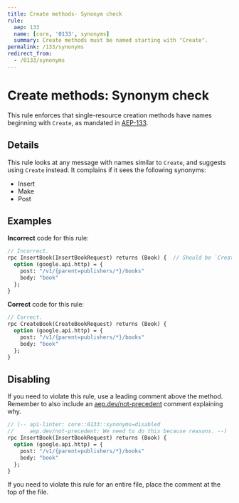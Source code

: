 ```yaml
---
title: Create methods- Synonym check
rule:
  aep: 133
  name: [core, '0133', synonyms]
  summary: Create methods must be named starting with "Create".
permalink: /133/synonyms
redirect_from:
  - /0133/synonyms
---
```


# Create methods: Synonym check

This rule enforces that single-resource creation methods have names beginning
with `Create`, as mandated in [AEP-133][].

## Details

This rule looks at any message with names similar to `Create`, and suggests
using `Create` instead. It complains if it sees the following synonyms:

- Insert
- Make
- Post

## Examples

**Incorrect** code for this rule:

```proto
// Incorrect.
rpc InsertBook(InsertBookRequest) returns (Book) {  // Should be `CreateBook`.
  option (google.api.http) = {
    post: "/v1/{parent=publishers/*}/books"
    body: "book"
  };
}
```

**Correct** code for this rule:

```proto
// Correct.
rpc CreateBook(CreateBookRequest) returns (Book) {
  option (google.api.http) = {
    post: "/v1/{parent=publishers/*}/books"
    body: "book"
  };
}
```

## Disabling

If you need to violate this rule, use a leading comment above the method.
Remember to also include an [aep.dev/not-precedent][] comment explaining why.

```proto
// (-- api-linter: core::0133::synonyms=disabled
//     aep.dev/not-precedent: We need to do this because reasons. --)
rpc InsertBook(InsertBookRequest) returns (Book) {
  option (google.api.http) = {
    post: "/v1/{parent=publishers/*}/books"
    body: "book"
  };
}
```

If you need to violate this rule for an entire file, place the comment at the
top of the file.

[aep-133]: https://aep.dev/133
[aep.dev/not-precedent]: https://aep.dev/not-precedent
